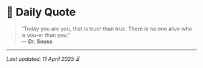# 📜 Daily Quote

> "Today you are you, that is truer than true. There is no one alive who is you-er than you."  
> — **Dr. Seuss**

---

_Last updated: 11 April 2025 ⏳_
